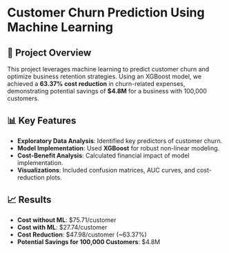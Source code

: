 # Customer Churn Prediction Using Machine Learning

## 🚀 Project Overview
This project leverages machine learning to predict customer churn and optimize business retention strategies. Using an XGBoost model, we achieved a **63.37% cost reduction** in churn-related expenses, demonstrating potential savings of **$4.8M** for a business with 100,000 customers.

## 📊 Key Features
- **Exploratory Data Analysis**: Identified key predictors of customer churn.
- **Model Implementation**: Used **XGBoost** for robust non-linear modeling.
- **Cost-Benefit Analysis**: Calculated financial impact of model implementation.
- **Visualizations**: Included confusion matrices, AUC curves, and cost-reduction plots.

## 📈 Results
- **Cost without ML**: $75.71/customer
- **Cost with ML**: $27.74/customer
- **Cost Reduction**: $47.98/customer (~63.37%)
- **Potential Savings for 100,000 Customers**: $4.8M
